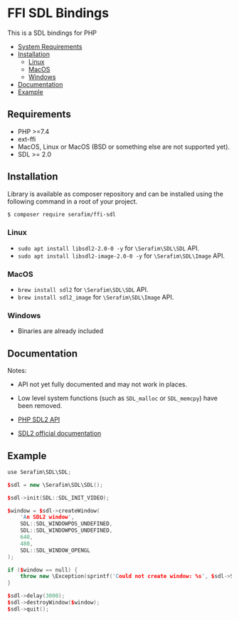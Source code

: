 # FFI SDL Bindings

This is a SDL bindings for PHP

- [System Requirements](#requirements)
- [Installation](#installation)
    - [Linux](#linux)
    - [MacOS](#macos)
    - [Windows](#windows)
- [Documentation](#documentation)
- [Example](#example)

## Requirements

- PHP >=7.4
- ext-ffi
- MacOS, Linux or MacOS (BSD or something else are not supported yet).
- SDL >= 2.0

## Installation

Library is available as composer repository and can be 
installed using the following command in a root of your project.

```bash
$ composer require serafim/ffi-sdl
```

### Linux

- `sudo apt install libsdl2-2.0-0 -y` for `\Serafim\SDL\SDL` API.
- `sudo apt install libsdl2-image-2.0-0 -y` for `\Serafim\SDL\Image` API.

### MacOS

- `brew install sdl2` for `\Serafim\SDL\SDL` API.
- `brew install sdl2_image` for `\Serafim\SDL\Image` API.

### Windows

- Binaries are already included

## Documentation

Notes:
- API not yet fully documented and may not work in places.
- Low level system functions (such as `SDL_malloc` or `SDL_memcpy`) have been removed.

- [PHP SDL2 API](docs/api.md)
- [SDL2 official documentation](https://wiki.libsdl.org/FrontPage)

## Example

```cpp
use Serafim\SDL\SDL;

$sdl = new \Serafim\SDL\SDL();

$sdl->init(SDL::SDL_INIT_VIDEO);

$window = $sdl->createWindow( 
    'An SDL2 window',
    SDL::SDL_WINDOWPOS_UNDEFINED,
    SDL::SDL_WINDOWPOS_UNDEFINED, 
    640,
    480,
    SDL::SDL_WINDOW_OPENGL
);

if ($window == null) {
    throw new \Exception(sprintf('Could not create window: %s', $sdl->SDL_GetError());
}

$sdl->delay(3000);
$sdl->destroyWindow($window);
$sdl->quit();
```
